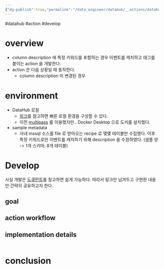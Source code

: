 ```yaml
---
{"dg-publish":true,"permalink":"/data_engineer/datahub/__actions/datahub-develop-action/","dgPassFrontmatter":true,"created":"","updated":""}
---
```


#datahub #action #develop
# overview
- column description 에 특정 키워드를 포함하는 경우 이벤트를 캐치하고 태그를 붙이는 action 을 개발한다.
- action 은 다음 상황일 때 동작한다.
	- column description 이 변경된 경우

# environment
- DataHub 로컬
	- [링크](https://datahubproject.io/docs/docker/development)를 참고하면 빠른 로컬 환경을 구성할 수 있다.
	- 이전 [multipass](https://multipass.run) 를 이용했지만.. Docker Desktop 으로 도커를 설치했다.
- sample metadata
	- 사내 mssql 소스를 file 로 받아오는 recipe 로 몇몇 테이블만 수집했다. 이후 특정 키워드로만 이벤트를 캐치하기 위해 description 을 수정하였다. (샘플 양 -> 1개 스키마: 8개 테이블)

# Develop
사실 개발은 [도큐먼트](https://datahubproject.io/docs/actions/guides/developing-an-action)를 참고하면 쉽게 가능하다. 따라서 링크만 남겨두고 구현한 내용만 간략히 공유하고자 한다.

## goal 
## action workflow
## implementation details
```python
```

# conclusion
